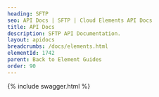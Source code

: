```yaml
---
heading: SFTP
seo: API Docs | SFTP | Cloud Elements API Docs
title: API Docs
description: SFTP API Documentation.
layout: apidocs
breadcrumbs: /docs/elements.html
elementId: 1742
parent: Back to Element Guides
order: 90
---
```


{% include swagger.html %}
